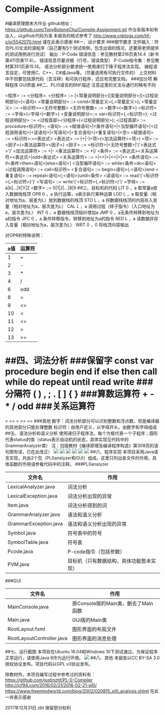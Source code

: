 # Compile-Assignment
#编译原理期末大作业
github地址：
https://github.com/TonyBotongChu/Compile-Assignment.git
作业各版本如有出入，以github代码为准
本报告的格式参考了
http://www.cnblogs.com/hf-z/p/5542070.html
谨在此表示感谢
##一、设计要求
###细节要求
文件输入：符合PL/0文法的源程序（自己要有5个测试用例，包含出错的情况，还要用老师提供的测试用例进行测试）
输出：P-Code
错误信息：参见教材第316页表14.4（新书第411页表17.4）。
错误信息尽量详细（行号，错误类型）
P-Code指令集：参见教材第351页表15.14。
语法分析部分要求统一使用递归下降子程序法实现。
编程语言自定，可使用C、C++、C#或Java等。（尽量选用有可执行文件的）
上交材料中不但要包括源代码（含注释）和可执行程序，还应有完整文档。
###加分项
解释程序
GUI界面
##二、PL/0语言的BNF描述
注意这里的文法与通行的略有不同

<程序> ::= <分程序>.
<分程序> ::= [<常量说明部分>][变量说明部分>][<过程说明部分>]<语句>
<常量说明部分> ::= const<常量定义>{,<常量定义>};
<常量定义> ::= <标识符>=<无符号整数>
<无符号整数> ::= <数字>{<数字>}
<标识符> ::= <字母>{<字母>|<数字>}
<变量说明部分>::= var<标识符>{,<标识符>};
<过程说明部分> ::= <过程首部><分程序>{<过程说明部分>};
<过程首部> ::= procedure<标识符>;
<语句> ::= <赋值语句>|<条件语句>|<当型循环语句>|<过程调用语句>|<读语句>|<写语句>|<复合语句>|<重复语句>|<空>
<赋值语句> ::= <标识符>:=<表达式>
<表达式> ::= [+|-]<项>{<加法运算符><项>}
<项> ::= <因子>{<乘法运算符><因子>}
<因子> ::= <标识符>|<无符号整数>|'('<表达式>')‘
<加法运算符> ::= +|-
<乘法运算符> ::= *|/
<条件> ::= <表达式><关系运算符><表达式>|odd<表达式>
<关系运算符> ::= =|<>|<|<=|>|>=
<条件语句> ::= if<条件>then<语句>[else<语句>]
<当型循环语句> ::= while<条件>do<语句>
<过程调用语句> ::= call<标识符>
<复合语句> ::= begin<语句>{;<语句>}end
<重复语句> ::= repeat<语句>{;<语句>}until<条件>
<读语句> ::= read'('<标识符>{,<标识符>}')‘
<写语句> ::= write'('<标识符>{,<标识符>}')‘
<字母> ::= a|b|...|X|Y|Z
<数字> ::= 0|1|2|...|8|9
##三、目标机的代码
LIT 0 ，a 取常量a放入数据栈栈顶
OPR 0 ，a 执行运算，a表示执行某种运算
LOD L ，a 取变量（相对地址为a，层差为L）放到数据栈的栈顶
STO L ，a 将数据栈栈顶的内容存入变量（相对地址为a，层次差为L）
CAL L ，a 调用过程（转子指令）（入口地址为a，层次差为L）
INT 0 ，a 数据栈栈顶指针增加a
JMP 0 ，a无条件转移到地址为a的指令
JPC 0 ，a 条件转移指令，转移到地址为a的指令
RED L ，a 读数据并存入变量（相对地址为a，层次差为L）
WRT 0 ，0 将栈顶内容输出

对OPR的特殊说明：


a值 | 运算符
---- | ----
1 | +
2 | -
3 | *
4 | /
6 | odd
8 | =
9 | <>
10 | <
11 | <=
12 | >
13 | >=


##四、词法分析
###保留字
const
var
procedure
begin
end
if
else
then
call
while
do
repeat
until
read
write
###分隔符
(
)
,
;
.
[
]
{
}
###算数运算符
\+
\-
*
/
odd
###关系运算符
=
<
<=
\>
\>=
<>
###其他
数字：词法分析部分可以识别整数和浮点数，但是编译器的其他部分只能处理整数
标识符：由用户定义，以字母开头，由数字和字母组成
##五、语法分析和语义分析
使用递归子程序法，每个方框代表一个子程序；圆形代表status的值（status表示自动机的状态，具体实现见代码中的GrammarAnalyzer类）
注：旧版教材《编译原理及编译程序构造》第308页的语句图有误，已在此改正）
![ ](ReadmePicture/1.png  "分程序")
![ ](ReadmePicture/2.png  "语句")
![ ](ReadmePicture/3.png  "条件")
![ ](ReadmePicture/4.png  "表达式")
![ ](ReadmePicture/5.png  "项")
![ ](ReadmePicture/6.png  "因子")
##六、程序实现
本项目采用Java语言实现，共由2个包（PL0analyzer和GUI）组成。这里只列出各文件的作用，具体函数的作用请参看代码中的注释。
###PL0analyzer


文件名 | 作用
---- | ----
LexicalAnalyzer.java | 词法分析
LexicalException.java | 词法分析出现的异常
Item.java | 词法分析得到的词
GrammarAnalyzer.java | 语法和语义分析
GrammarException.java | 语法和语义分析出现的异常
Symbol.java | 符号表中的符号
SymbolTable.java | 符号表
Pcode.java | P-code指令（包括参数）
PVM.java | 目标机（只有数据结构，具体功能暂未实现）

###GUI


文件名 | 作用
---- | ----
MainConsole.java | 原Console版的Main类，删去了Main函数
Main.java | GUi版的Main类
RootLayout.fxml | 图形界面的布局文件
RootLayoutController.java | 图形界面的消息处理

##七、运行截图
本项目在Ubuntu 16.04和Windows 10下测试通过。为保证程序正常运行，请使用Java 8作为运行环境。
![ ](ReadmePicture/run.png  "运行截图")
##八、其他
本报告以CC BY-SA 3.0授权协议发布。项目代码以GPL v3协议发布。

除教材外，本项目编写过程中参考过的资料有：
https://github.com/justinzhf/PL-0-Compiler
http://jcf94.com/2016/02/21/2016-02-21-pl0/
https://www.freemindworld.com/blog/2002/020815_pl0_analysis.shtml
在此一并表示感谢

2017年12月31日
zbt 保留部分权利